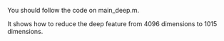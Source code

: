You should follow the code on main_deep.m.

It shows how to reduce the deep feature from 4096 dimensions to 1015 dimensions.
